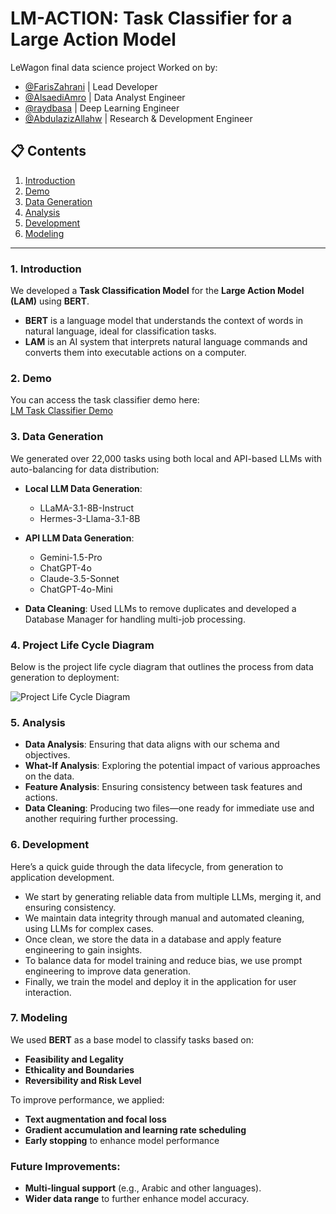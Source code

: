 # LM-ACTION: Task Classifier for a Large Action Model
LeWagon final data science project
Worked on by:
- [@FarisZahrani](https://github.com/FarisZahrani) | Lead Developer
- [@AlsaediAmro](https://github.com/AlsaediAmro) | Data Analyst Engineer
- [@raydbasa](https://github.com/raydbasa) | Deep Learning Engineer
- [@AbdulazizAllahw](https://github.com/AbdulazizAllahw) | Research & Development Engineer

## 📋 Contents
1. [Introduction](#introduction)
2. [Demo](#demo)
3. [Data Generation](#data-generation)
4. [Analysis](#analysis)
5. [Development](#development)
6. [Modeling](#modeling)

---

### 1. Introduction
We developed a **Task Classification Model** for the **Large Action Model (LAM)** using **BERT**.
- **BERT** is a language model that understands the context of words in natural language, ideal for classification tasks.
- **LAM** is an AI system that interprets natural language commands and converts them into executable actions on a computer.

### 2. Demo
You can access the task classifier demo here:  
[LM Task Classifier Demo](https://lam-task-classifier-demo.streamlit.app/)

### 3. Data Generation
We generated over 22,000 tasks using both local and API-based LLMs with auto-balancing for data distribution:
- **Local LLM Data Generation**:
  - LLaMA-3.1-8B-Instruct
  - Hermes-3-Llama-3.1-8B
- **API LLM Data Generation**:
  - Gemini-1.5-Pro
  - ChatGPT-4o
  - Claude-3.5-Sonnet
  - ChatGPT-4o-Mini

- **Data Cleaning**: Used LLMs to remove duplicates and developed a Database Manager for handling multi-job processing.
### 4. Project Life Cycle Diagram

Below is the project life cycle diagram that outlines the process from data generation to deployment:

![Project Life Cycle Diagram](images/Untitled_Diagram.png)


### 5. Analysis
- **Data Analysis**: Ensuring that data aligns with our schema and objectives.
- **What-If Analysis**: Exploring the potential impact of various approaches on the data.
- **Feature Analysis**: Ensuring consistency between task features and actions.
- **Data Cleaning**: Producing two files—one ready for immediate use and another requiring further processing.

### 6. Development
Here’s a quick guide through the data lifecycle, from generation to application development.
- We start by generating reliable data from multiple LLMs, merging it, and ensuring consistency.
- We maintain data integrity through manual and automated cleaning, using LLMs for complex cases.
- Once clean, we store the data in a database and apply feature engineering to gain insights.
- To balance data for model training and reduce bias, we use prompt engineering to improve data generation.
- Finally, we train the model and deploy it in the application for user interaction.

### 7. Modeling
We used **BERT** as a base model to classify tasks based on:
- **Feasibility and Legality**
- **Ethicality and Boundaries**
- **Reversibility and Risk Level**

To improve performance, we applied:
- **Text augmentation and focal loss**
- **Gradient accumulation and learning rate scheduling**
- **Early stopping** to enhance model performance

### Future Improvements:
- **Multi-lingual support** (e.g., Arabic and other languages).
- **Wider data range** to further enhance model accuracy.

